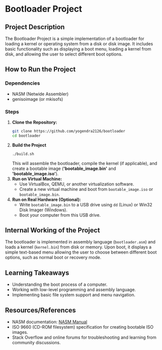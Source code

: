 # Bootloader Project

## Project Description
The Bootloader Project is a simple implementation of a bootloader for loading a kernel or operating system from a disk or disk image. It includes basic functionality such as displaying a boot menu, loading a kernel from disk, and allowing the user to select different boot options.

## How to Run the Project
### Dependencies
- NASM (Netwide Assembler)
- genisoimage (or mkisofs)

### Steps
1. **Clone the Repository:**
   ```bash
   git clone https://github.com/yogendra2126/bootloader
   cd bootloader
2. **Build the Project**
    ```bash
    ./build.sh
    ```
    This will assemble the bootloader, compile the kernel (if applicable), and create a bootable image (**'bootable_image.bin'** and **'bootable_image.iso'**).
3. **Run on Virtual Machine:**
   - Use VirtualBox, QEMU, or another virtualization software.
   - Create a new virtual machine and boot from `bootable_image.iso` or `bootable_image.bin`.
4. **Run on Real Hardware (Optional):**
   - Write `bootable_image.bin` to a USB drive using `dd` (Linux) or Win32 Disk Imager (Windows).
   - Boot your computer from this USB drive.
## Internal Working of the Project
The bootloader is implemented in assembly language (`bootloader.asm`) and loads a kernel (`kernel.bin`) from disk or memory. Upon boot, it displays a simple text-based menu allowing the user to choose between different boot options, such as normal boot or recovery mode.
## Learning Takeaways
- Understanding the boot process of a computer.
- Working with low-level programming and assembly language.
- Implementing basic file system support and menu navigation.
## Resources/References
- NASM documentation: [NASM Manual](https://www.nasm.us/doc/)
- ISO 9660 (CD-ROM filesystem) specification for creating bootable ISO images.
- Stack Overflow and online forums for troubleshooting and learning from community discussions.
